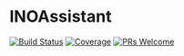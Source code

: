 # INOAssistant

[![Build Status](https://github.com/josePereiro/INOAssistant.jl/workflows/CI/badge.svg)](https://github.com/josePereiro/INOAssistant.jl/actions)
[![Coverage](https://codecov.io/gh/josePereiro/INOAssistant.jl/branch/main/graph/badge.svg)](https://codecov.io/gh/josePereiro/INOAssistant.jl)
[![PRs Welcome](https://img.shields.io/badge/PRs-welcome-brightgreen.svg?style=flat-square)](http://makeapullrequest.com)
